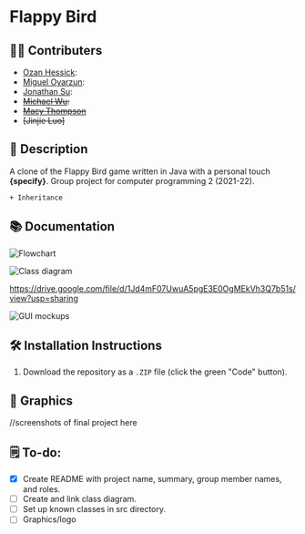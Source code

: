 # Flappy Bird
## 👨‍💻 Contributers
+ [Ozan Hessick](https://github.com/Sensxy):
+ [Miguel Oyarzun](https://github.com/miggyG):
+ [Jonathan Su](https://github.com/9661328):
+ ~~[Michael Wu](https://github.com/michaelxcw):~~
+ ~~[Macy Thompson](https://github.com/macythompson)~~
+ ~~[Jinjie Luo]~~

## 📝 Description

A clone of the Flappy Bird game written in Java with a personal touch **{specify}**. Group project for computer programming 2 (2021-22).

``` Year two programming concepts used:
+ Inheritance
```



## 📚 Documentation

![Flowchart]()

![Class diagram]()

https://drive.google.com/file/d/1Jd4mF07UwuA5pgE3E0OgMEkVh3Q7b51s/view?usp=sharing

![GUI mockups]()


## 🛠️ Installation Instructions

1. Download the repository as a `.ZIP` file (click the green "Code" button).


## 📸 Graphics

//screenshots of final project here

## 🗒️ To-do: 

- [X] Create README with project name, summary, group member names, and roles.
- [ ] Create and link class diagram.
- [ ] Set up known classes in src directory.
- [ ] Graphics/logo
